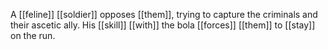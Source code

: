 A [[feline]] [[soldier]] opposes [[them]], trying to capture the criminals and their ascetic ally. His [[skill]] [[with]] the bola [[forces]] [[them]] to [[stay]] on the run.
